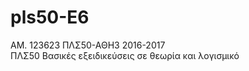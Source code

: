 # pls50-E6 
ΑΜ. 123623 
ΠΛΣ50-ΑΘΗ3 
2016-2017  
ΠΛΣ50 Βασικές εξειδικεύσεις σε θεωρία και λογισμικό  
